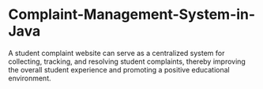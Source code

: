 # Complaint-Management-System-in-Java
A student complaint website can serve as a centralized system for collecting, tracking, and resolving student complaints, thereby improving the overall student experience and promoting a positive educational environment.
